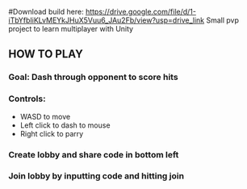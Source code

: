 #Download build here:  https://drive.google.com/file/d/1-iTbYfbIiKLvMEYkJHuX5Vuu6_JAu2Fb/view?usp=drive_link
Small pvp project to learn multiplayer with Unity <br>
## HOW TO PLAY
### Goal: Dash through opponent to score hits
### Controls:
- WASD to move
- Left click to dash to mouse
- Right click to parry
### Create lobby and share code in bottom left
### Join lobby by inputting code and hitting join
